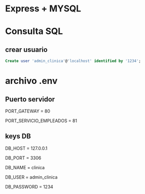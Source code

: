 # Express + MYSQL

# Consulta SQL

## crear usuario

```sql
Create user 'admin_clinica'@'localhost' identified by '1234';

```

# archivo .env

## Puerto servidor

PORT_GATEWAY = 80

PORT_SERVICIO_EMPLEADOS = 81

## keys DB

DB_HOST = 127.0.0.1

DB_PORT = 3306

DB_NAME = clinica

DB_USER = admin_clinica

DB_PASSWORD = 1234
